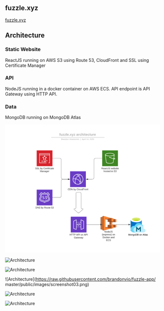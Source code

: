 ## fuzzle.xyz

[fuzzle.xyz](https://fuzzle.xyz)

## Architecture

### Static Website

ReactJS running on AWS S3 using Route 53, CloudFront and SSL using Certificate Manager

### API

NodeJS running in a docker container on AWS ECS. API endpoint is API Gateway using HTTP API.

### Data

MongoDB running on MongoDB Atlas

![Architecture](arch.png?raw=true "Architecture")

![Architecture](https://raw.githubusercontent.com/brandonvio/fuzzle-app/master/public/images/screenshot01.png)

![Architecture](https://raw.githubusercontent.com/brandonvio/fuzzle-app/master/public/images/screenshot02.png)

![Architecture](https://raw.githubusercontent.com/brandonvio/fuzzle-app/
master/public/images/screenshot03.png)

![Architecture](https://raw.githubusercontent.com/brandonvio/fuzzle-app/master/public/images/screenshot04.png)

![Architecture](https://raw.githubusercontent.com/brandonvio/fuzzle-app/master/public/images/screenshot05.png)
